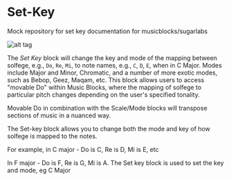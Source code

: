 # Set-Key
Mock repository for set key documentation for musicblocks/sugarlabs

![alt
 tag](https://rawgithub.com/sugarlabs/musicblocks/master/guide/transform10.svg
 "Set Key block")

The *Set Key* block will change the key and mode of the mapping
between solfege, e.g., `Do`, `Re`, `Mi`, to note names, e.g., `C`,
`D`, `E`, when in C Major. Modes include Major and Minor, Chromatic,
and a number of more exotic modes, such as Bebop, Geez, Maqam, etc.
This block allows users to access "movable Do" within Music Blocks,
where the mapping of solfege to particular pitch changes depending on
the user's specified tonality.



Movable Do in combination with the Scale/Mode blocks will transpose sections of music in a nuanced way.

The Set-key block allows you to change both the mode and key of how solfege is mapped to the notes.

For example, in C major - Do is C, Re is D, Mi is E, etc

In F major - Do is F, Re is G, Mi is A.
The Set key block is used to set the key and mode, eg C Major
